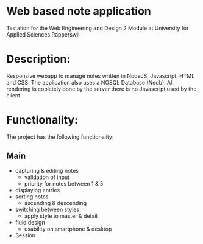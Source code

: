 # Web based note application
Testation for the Web Engineering and Design 2 Module at University for Applied Sciences Rapperswil

# Description:
Responsive webapp to manage notes written in NodeJS, Javascript, HTML and CSS. The application also uses a NOSQL Database (Nedb). All rendering is copletely done by the server there is no Javascript used by the client.

# Functionality:

The project has the following functionality:

## Main
- capturing & editing notes
  - validation of input
  - priority for notes between 1 & 5
- displaying entries
- sorting notes
  - ascending & descending
- switching between styles
  - apply style to master & detail
- fluid design
  - usability on smartphone & desktop
- Session



